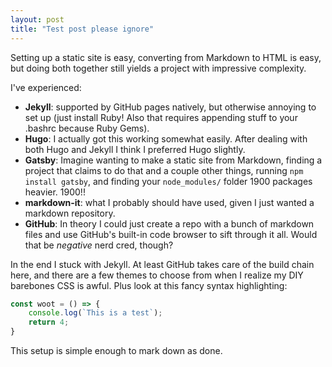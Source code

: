 ```yaml
---
layout: post
title: "Test post please ignore"
---
```


Setting up a static site is easy, converting from Markdown to HTML is easy, but doing both together still yields a project with impressive complexity.

I've experienced:

* **Jekyll**: supported by GitHub pages natively, but otherwise annoying to set up (just install Ruby! Also that requires appending stuff to your .bashrc because Ruby Gems).
* **Hugo**: I actually got this working somewhat easily. After dealing with both Hugo and Jekyll I think I preferred Hugo slightly.
* **Gatsby**: Imagine wanting to make a static site from Markdown, finding a project that claims to do that and a couple other things, running `npm install gatsby`, and finding your `node_modules/` folder 1900 packages heavier. 1900!!
* **markdown-it**: what I probably should have used, given I just wanted a markdown repository.
* **GitHub**: In theory I could just create a repo with a bunch of markdown files and use GitHub's built-in code browser to sift through it all. Would that be _negative_ nerd cred, though?

In the end I stuck with Jekyll. At least GitHub takes care of the build chain here, and there are a few themes to choose from when I realize my DIY barebones CSS is awful. Plus look at this fancy syntax highlighting:

```javascript
const woot = () => {
    console.log(`This is a test`);
    return 4;
}
```

This setup is simple enough to mark down as done.
